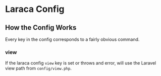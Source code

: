 # Laraca Config

## How the Config Works

Every key in the config corresponds to a fairly obvious command.

### view

If the laraca config `view` key is set or throws and error, will use the Laravel view path from `config/view.php`.
